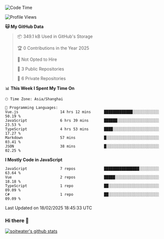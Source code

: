 <!--START_SECTION:waka-->
![Code Time](http://img.shields.io/badge/Code%20Time-4%2C625%20hrs%203%20mins-blue)

![Profile Views](http://img.shields.io/badge/Profile%20Views-1-blue)

**🐱 My GitHub Data** 

> 📦 349.1 kB Used in GitHub's Storage 
 > 
> 🏆 0 Contributions in the Year 2025
 > 
> 🚫 Not Opted to Hire
 > 
> 📜 3 Public Repositories 
 > 
> 🔑 6 Private Repositories 
 > 
📊 **This Week I Spent My Time On** 

```text
🕑︎ Time Zone: Asia/Shanghai

💬 Programming Languages: 
Vue.js                   14 hrs 12 mins      █████████████░░░░░░░░░░░░   50.19 % 
JavaScript               6 hrs 39 mins       ██████░░░░░░░░░░░░░░░░░░░   23.53 % 
TypeScript               4 hrs 53 mins       ████░░░░░░░░░░░░░░░░░░░░░   17.27 % 
Markdown                 57 mins             █░░░░░░░░░░░░░░░░░░░░░░░░   03.41 % 
JSON                     38 mins             █░░░░░░░░░░░░░░░░░░░░░░░░   02.25 % 
```

**I Mostly Code in JavaScript** 

```text
JavaScript               7 repos             ████████████████░░░░░░░░░   63.64 % 
Vue                      2 repos             █████░░░░░░░░░░░░░░░░░░░░   18.18 % 
TypeScript               1 repo              ██░░░░░░░░░░░░░░░░░░░░░░░   09.09 % 
C#                       1 repo              ██░░░░░░░░░░░░░░░░░░░░░░░   09.09 % 
```




 Last Updated on 18/02/2025 18:45:33 UTC
<!--END_SECTION:waka-->

### Hi there 👋
[![soitwater's github stats](https://github-readme-stats.vercel.app/api?username=soitwater)](https://github.com/soitwater/github-readme-stats)
